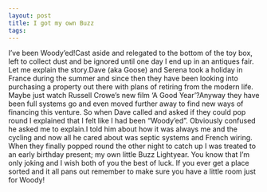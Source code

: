 ```yaml
---
layout: post
title: I got my own Buzz
tags: 
---
```

I’ve been Woody’ed!Cast aside and relegated to the bottom of the toy box, left to collect dust and be ignored until one day I end up in an antiques fair.
Let me explain the story.Dave (aka Goose) and Serena took a holiday in France during the summer and since then they have been looking into purchasing a property out there with plans of retiring from the modern life. Maybe just watch Russell Crowe’s new film ‘A Good Year’?Anyway they have been full systems go and even moved further away to find new ways of financing this venture.
So when Dave called and asked if they could pop round I explained that I felt like I had been “Woody’ed”. Obviously confused he asked me to explain.I told him about how it was always me and the cycling and now all he cared about was septic systems and French wiring.
When they finally popped round the other night to catch up I was treated to an early birthday present; my own little Buzz Lightyear.
You know that I’m only joking and I wish both of you the best of luck. If you ever get a place sorted and it all pans out remember to make sure you have a little room just for Woody!
